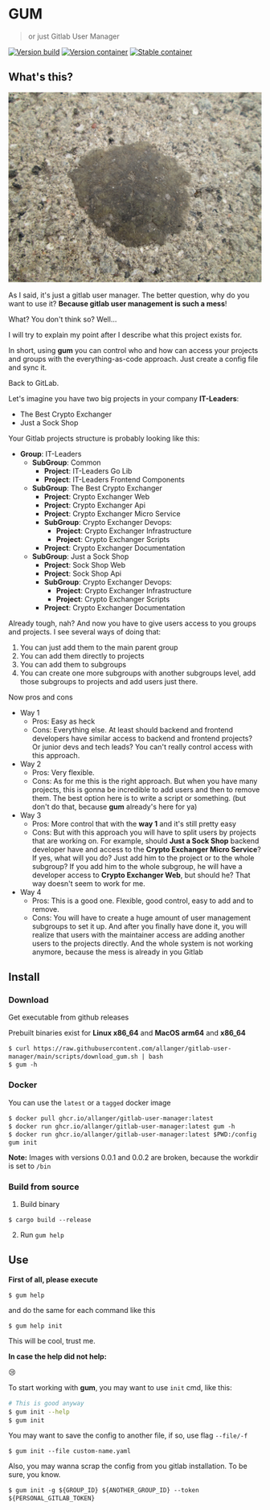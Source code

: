 # GUM
> or just Gitlab User Manager

[![Version build](https://github.com/allanger/gitlab-user-manager/actions/workflows/build-version.yaml/badge.svg)](https://github.com/allanger/gitlab-user-manager/actions/workflows/build-version.yaml)
[![Version container](https://github.com/allanger/gitlab-user-manager/actions/workflows/container-version.yaml/badge.svg)](https://github.com/allanger/gitlab-user-manager/actions/workflows/container-version.yaml)
[![Stable container](https://github.com/allanger/gitlab-user-manager/actions/workflows/container-stable.yaml/badge.svg)](https://github.com/allanger/gitlab-user-manager/actions/workflows/container-stable.yaml)

## What's this?
![gum](./assets/gum.jpg)

As I said, it's just a gitlab user manager. The better question, why do you want to use it? **Because gitlab user management is such a mess**!

What? You don't think so? Well...

I will try to explain my point after I describe what this project exists for. 

In short, using **gum** you can control who and how can access your projects and groups with the everything-as-code approach. Just create a config file and sync it. 

Back to GitLab.

Let's imagine you have two big projects in your company **IT-Leaders**: 
- The Best Crypto Exchanger
- Just a Sock Shop

Your Gitlab projects structure is probably looking like this:

- **Group**: IT-Leaders
  - **SubGroup**: Common
    - **Project**: IT-Leaders Go Lib
    - **Project**: IT-Leaders Frontend Components
  - **SubGroup**: The Best Crypto Exchanger
    - **Project**: Crypto Exchanger Web
    - **Project**: Crypto Exchanger Api
    - **Project**: Crypto Exchanger Micro Service
    - **SubGroup**: Crypto Exchanger Devops:
      - **Project**: Crypto Exchanger Infrastructure
      - **Project**: Crypto Exchanger Scripts
    - **Project**: Crypto Exchanger Documentation
  - **SubGroup**: Just a Sock Shop
    - **Project**: Sock Shop Web
    - **Project**: Sock Shop Api
    - **SubGroup**: Crypto Exchanger Devops:
      - **Project**: Crypto Exchanger Infrastructure
      - **Project**: Crypto Exchanger Scripts
    - **Project**: Crypto Exchanger Documentation

Already tough, nah? 
And now you have to give users access to you groups and projects. I see several ways of doing that:
1. You can just add them to the main parent group
2. You can add them directly to projects
3. You can add them to subgroups
4. You can create one more subgroups with another subgroups level, add those subgroups to projects and add users just there. 

Now pros and cons
- Way 1
  - Pros: Easy as heck
  - Cons: Everything else. At least should backend and frontend developers have similar access to backend and frontend projects? Or junior devs and tech leads? You can't really control access with this approach.
- Way 2
  - Pros: Very flexible.
  - Cons: As for me this is the right approach. But when you have many projects, this is gonna be incredible to add users and then to remove them. The best option here is to write a script or something. (but don't do that, because **gum** already's here for ya)
- Way 3 
  - Pros: More control that with the **way 1** and it's still pretty easy
  - Cons: But with this approach you will have to split users by projects that are working on. For example, should **Just a Sock Shop** backend developer have and access to the **Crypto Exchanger Micro Service**? If yes, what will you do? Just add him to the project or to the whole subgroup? If you add him to the whole subgroup, he will have a developer access to **Crypto Exchanger Web**, but should he? That way doesn't seem to work for me.
- Way 4
  - Pros: This is a good one. Flexible, good control, easy to add and to remove.
  - Cons: You will have to create a huge amount of user management subgroups to set it up. And after you finally have done it, you will realize that users with the maintainer access are adding another users to the projects directly. And the whole system is not working anymore, because the mess is already in you Gitlab 



## Install 
### Download 

Get executable from github releases

Prebuilt binaries exist for **Linux x86_64** and **MacOS arm64** and **x86_64**
```
$ curl https://raw.githubusercontent.com/allanger/gitlab-user-manager/main/scripts/download_gum.sh | bash
$ gum -h
```
### Docker

You can use the `latest` or a `tagged` docker image
```
$ docker pull ghcr.io/allanger/gitlab-user-manager:latest
$ docker run ghcr.io/allanger/gitlab-user-manager:latest gum -h
$ docker run ghcr.io/allanger/gitlab-user-manager:latest $PWD:/config gum init
```

**Note:** Images with versions 0.0.1 and 0.0.2 are broken, because the workdir is set to `/bin`

### Build from source
1. Build binary
```
$ cargo build --release
``` 
2. Run `gum help`

## Use

__First of all, please execute__
```
$ gum help
``` 
and do the same for each command like this 
```
$ gum help init
```
This will be cool, trust me.
 
**In case the help did not help:**

😢

To start working with **gum**, you may want to use `init` cmd, like this:
```BASH
# This is good anyway
$ gum init --help
$ gum init
```
You may want to save the config to another file, if so, use flag `--file/-f`

```
$ gum init --file custom-name.yaml
```

Also, you may wanna scrap the config from you gitlab installation. To be sure, you know. 

```
$ gum init -g ${GROUP_ID} ${ANOTHER_GROUP_ID} --token ${PERSONAL_GITLAB_TOKEN}
